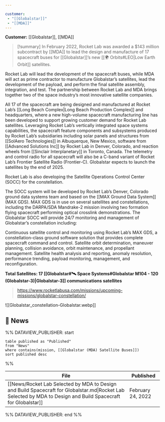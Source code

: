```yaml
---

customer: 
 - "[[Globalstar]]"
 - "[[MDA]]"
---
```


**Customer:** [[Globalstar]], [[MDA]]

>[!summary]
>In February 2022, Rocket Lab was awarded a $143 million subcontract by [[MDA]] to lead the design and manufacture of 17 spacecraft buses for [[Globalstar]]’s new [[🌍 Orbits#LEO|Low Earth Orbit]] satellites.
>
Rocket Lab will lead the development of the spacecraft buses, while MDA will act as prime contractor to manufacture Globalstar’s satellites, lead the development of the payload, and perform the final satellite assembly, integration, and test. The partnership between Rocket Lab and MDA brings together two of the space industry’s most innovative satellite companies.
>
All 17 of the spacecraft are being designed and manufactured at Rocket Lab’s [[Long Beach Complex|Long Beach Production Complex]] and headquarters, where a new high-volume spacecraft manufacturing line has been developed to support growing customer demand for Rocket Lab satellites. Leveraging Rocket Lab’s vertically integrated space systems capabilities, the spacecraft feature components and subsystems produced by Rocket Lab’s subsidiaries including solar panels and structures from [[SolAero Technologies]] in Albuquerque, New Mexico, software from [[Advanced Solutions Inc]] by Rocket Lab in Denver, Colorado, and reaction wheels from [[Sinclair Interplanetary]] in Toronto, Canada. The telemetry and control radio for all spacecraft will also be a C-band variant of Rocket Lab’s Frontier Satellite Radio (Frontier-C). Globalstar expects to launch the satellites by the end of 2025.
>
Rocket Lab is also developing the Satellite Operations Control Center (SOCC) for the constellation. 
>
The SOCC system will be developed by Rocket Lab’s Denver, Colorado ground data systems team and based on the [[MAX Ground Data System]] (MAX GDS). MAX GDS is in use on several satellites and constellations, including the DARPA/SDA Mandrake-2 mission involving two formation flying spacecraft performing optical crosslink demonstrations. The Globalstar SOCC will provide 24/7 monitoring and management of Globalstar’s constellation including:
>
Continuous satellite control and monitoring using Rocket Lab’s MAX GDS, a constellation-class ground software solution that provides complete spacecraft command and control.
Satellite orbit determination, maneuver planning, collision avoidance, orbit maintenance, and propellant management.
Satellite health analysis and reporting, anomaly resolution, performance trending, payload monitoring, management, and reconfiguration.
>
**Total Satellites: 17 [[Globalstar#🛰️ Space Systems#Globalstar M104 - 120 (Globalstar-3)|Globalstar-3]] communications satellites**
>
>https://www.rocketlabusa.com/missions/upcoming-missions/globalstar-constellation/

![[Globalstar_constellation-Globalstar.webp]]
## 📰 News
%% DATAVIEW_PUBLISHER: start
```
table published as "Published"
from "News"
where contains(mission, [[Globalstar (MDA) Satellite Buses]])
sort published desc

```
%%

| File                                                                                                                                                           | Published         |
| -------------------------------------------------------------------------------------------------------------------------------------------------------------- | ----------------- |
| [[News/Rocket Lab Selected by MDA to Design and Build Spacecraft for Globalstar.md\|Rocket Lab Selected by MDA to Design and Build Spacecraft for Globalstar]] | February 24, 2022 |

%% DATAVIEW_PUBLISHER: end %%
